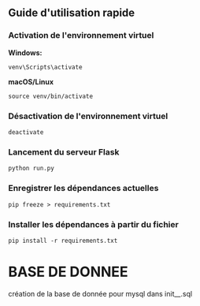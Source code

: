 ## Guide d'utilisation rapide

### Activation de l'environnement virtuel

**Windows:**
```
venv\Scripts\activate
```

**macOS/Linux**
```
source venv/bin/activate
```

### Désactivation de l'environnement virtuel

```
deactivate
```

### Lancement du serveur Flask

```
python run.py
```

### Enregistrer les dépendances actuelles

```
pip freeze > requirements.txt
```

### Installer les dépendances à partir du fichier

```
pip install -r requirements.txt
```

# BASE DE DONNEE

création de la base de donnée pour mysql dans init__.sql
